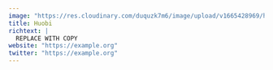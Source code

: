 ```yaml
---
image: "https://res.cloudinary.com/duquzk7m6/image/upload/v1665428969/huobi_kx0fh0.png"
title: Huobi
richtext: |
  REPLACE WITH COPY
website: "https://example.org"
twitter: "https://example.org"
---
```

